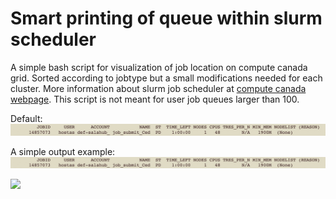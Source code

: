 # Smart printing of queue within slurm scheduler
A simple bash script for visualization of job location on compute canada grid. Sorted according to jobtype but a small modifications needed for each cluster. More information about slurm job scheduler at [compute canada webpage](https://docs.alliancecan.ca/wiki/Running_jobs). This script is not meant for user job queues larger than 100.

Default:
![example](https://github.com/jiri-hostas/Slurm-queue-smart-printing/blob/master/graphics/Example.jpg)

A simple output example:
![output](https://github.com/jiri-hostas/Slurm-queue-smart-printing/blob/master/graphics/Example.jpg)


![](https://komarev.com/ghpvc/?username=jiri-hostas)
